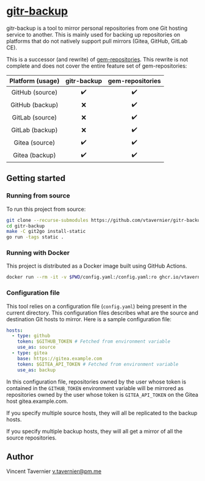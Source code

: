 # [gitr-backup](https://github.com/vtavernier/gitr-backup)

gitr-backup is a tool to mirror personal repositories from one Git hosting
service to another. This is mainly used for backing up repositories on
platforms that do not natively support pull mirrors (Gitea, GitHub, GitLab CE).

This is a successor (and rewrite) of
[gem-repositories](https://github.com/vtavernier/gem-repositories). This
rewrite is not complete and does not cover the entire feature set of
gem-repositories:

| Platform (usage) |    gitr-backup     |  gem-repositories  |
| :--------------: | :----------------: | :----------------: |
| GitHub (source)  | :heavy_check_mark: | :heavy_check_mark: |
| GitHub (backup)  |        :x:         | :heavy_check_mark: |
| GitLab (source)  |        :x:         | :heavy_check_mark: |
| GitLab (backup)  |        :x:         | :heavy_check_mark: |
|  Gitea (source)  | :heavy_check_mark: | :heavy_check_mark: |
|  Gitea (backup)  | :heavy_check_mark: | :heavy_check_mark: |

## Getting started

### Running from source

To run this project from source:

```bash
git clone --recurse-submodules https://github.com/vtavernier/gitr-backup.git
cd gitr-backup
make -C git2go install-static
go run -tags static .
```

### Running with Docker

This project is distributed as a Docker image built using GitHub Actions.

```bash
docker run --rm -it -v $PWD/config.yaml:/config.yaml:ro ghcr.io/vtavernier/gitr-backup:0.2.0
```

### Configuration file

This tool relies on a configuration file (`config.yaml`) being present in the
current directory. This configuration files describes what are the source and
destination Git hosts to mirror. Here is a sample configuration file:

```yaml
hosts:
  - type: github
    token: $GITHUB_TOKEN # Fetched from environment variable
    use_as: source
  - type: gitea
    base: https://gitea.example.com
    token: $GITEA_API_TOKEN # Fetched from environment variable
    use_as: backup
```

In this configuration file, repositories owned by the user whose token is
contained in the `GITHUB_TOKEN` environment variable will be mirrored as
repositories owned by the user whose token is `GITEA_API_TOKEN` on the Gitea
host gitea.example.com.

If you specify multiple source hosts, they will all be replicated to the backup
hosts.

If you specify multiple backup hosts, they will all get a mirror of all the
source repositories.

## Author

Vincent Tavernier <v.tavernier@pm.me>
